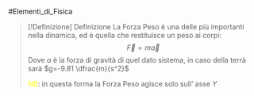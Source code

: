 #Elementi_di_Fisica 

>[!Definizione]  Definizione
>La Forza Peso è una delle più importanti nella dinamica, ed è quella che restituisce un peso ai corpi:
>$$\vec{F}=m \vec{a}$$
>Dove $a$ è la forza di gravità di quel dato sistema, in caso della terrà sarà $g=-9.81 \dfrac{m}{s^2}$
>
><font color="#ffff00">NB</font>: in questa forma la Forza Peso agisce solo sull’ asse $Y$

